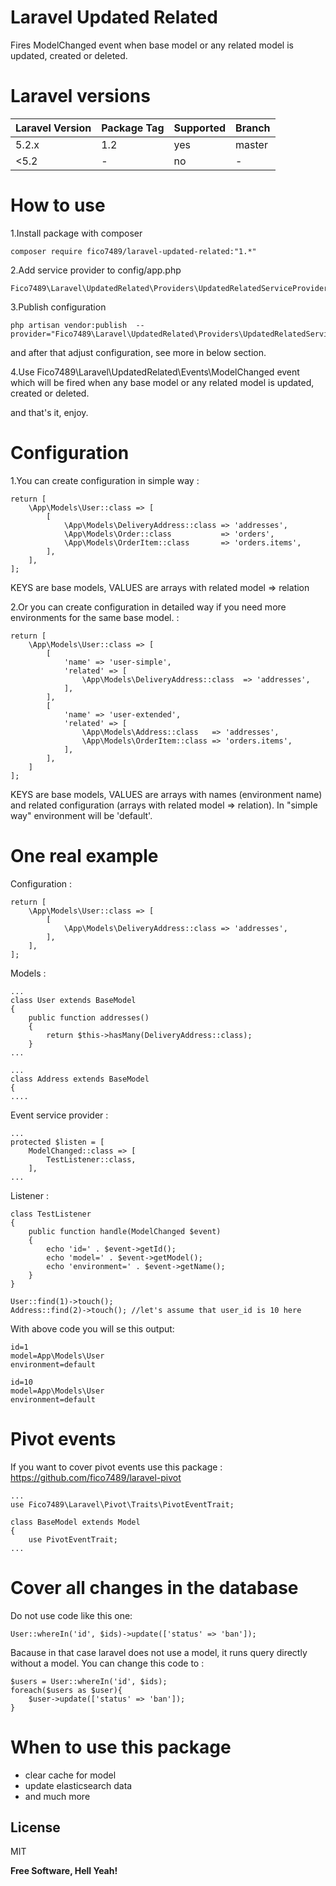 # Laravel Updated Related

Fires ModelChanged event when base model or any related model is updated, created or deleted.

# Laravel versions

| Laravel Version | Package Tag | Supported | Branch
|-----------------|-------------|-----------|-----------|
| 5.2.x | 1.2 | yes | master
| <5.2 | - | no | -



# How to use

1.Install package with composer
```
composer require fico7489/laravel-updated-related:"1.*"
```
2.Add service provider to config/app.php
```
Fico7489\Laravel\UpdatedRelated\Providers\UpdatedRelatedServiceProvider::class
```
3.Publish configuration 
```
php artisan vendor:publish  --provider="Fico7489\Laravel\UpdatedRelated\Providers\UpdatedRelatedServiceProvider"
```
and after that adjust configuration, see more in below section.

4.Use Fico7489\Laravel\UpdatedRelated\Events\ModelChanged event which will be fired when any base model or any related model is updated, created or deleted.

and that's it, enjoy.

# Configuration

1.You can create configuration in simple way : 

```
return [
    \App\Models\User::class => [
        [
            \App\Models\DeliveryAddress::class => 'addresses',
            \App\Models\Order::class           => 'orders',
            \App\Models\OrderItem::class       => 'orders.items',
        ],
    ],
];
```
KEYS are base models, VALUES are arrays with related model => relation

2.Or you can create configuration in detailed way if you need more environments for the same base model. : 

```
return [
    \App\Models\User::class => [
        [
            'name' => 'user-simple',
            'related' => [
                \App\Models\DeliveryAddress::class  => 'addresses',
            ],
        ],
        [
            'name' => 'user-extended',
            'related' => [
                \App\Models\Address::class   => 'addresses',
                \App\Models\OrderItem::class => 'orders.items',
            ],
        ],
    ]
];
```

KEYS are base models, VALUES are arrays with names (environment name) and related configuration (arrays with related model => relation). In "simple way" environment will be 'default'.


# One real example

Configuration :

```
return [
    \App\Models\User::class => [
        [
            \App\Models\DeliveryAddress::class => 'addresses',
        ],
    ],
];
```

Models :

```
...
class User extends BaseModel
{
    public function addresses()
    {
        return $this->hasMany(DeliveryAddress::class);
    }
...
```

```
...
class Address extends BaseModel
{
....
```

Event service provider :
```
...
protected $listen = [
    ModelChanged::class => [
        TestListener::class,
    ],
...
```

Listener :
```
class TestListener
{
    public function handle(ModelChanged $event)
    {
        echo 'id=' . $event->getId();
        echo 'model=' . $event->getModel();
        echo 'environment=' . $event->getName();
    }
}
```

```
User::find(1)->touch();
Address::find(2)->touch(); //let's assume that user_id is 10 here
```

With above code you will se this output:
```
id=1
model=App\Models\User
environment=default

id=10
model=App\Models\User
environment=default
```

# Pivot events
If you want to cover pivot events use this package : https://github.com/fico7489/laravel-pivot
```
...
use Fico7489\Laravel\Pivot\Traits\PivotEventTrait;

class BaseModel extends Model
{
    use PivotEventTrait;
...
```

# Cover all changes in the database

Do not use code like this one: 
```
User::whereIn('id', $ids)->update(['status' => 'ban']);
```
Bacause in that case laravel does not use a model, it runs query directly without a model. You can change this code to :
```
$users = User::whereIn('id', $ids);
foreach($users as $user){
    $user->update(['status' => 'ban']);
}
```

# When to use this package

* clear cache for model
* update elasticsearch data
* and much more

License
----

MIT


**Free Software, Hell Yeah!**